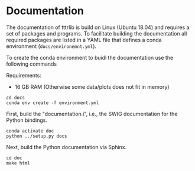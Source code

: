 # Documentation

The documentation of tttrlib is build on Linux (Ubuntu 18.04) and requires a set of 
packages and programs. To facilitate building the documentation all required packages 
are listed in a YAML file that defines a conda environment (`docs/environemnt.yml`).

To create the conda environment to buidl the documentation use the 
following commands 

Requirements:
  * 16 GB RAM (Otherwise some data/plots does not fit in memory)

```commandline
cd docs
conda env create -f environment.yml
```

First, build the "documentation.i", i.e., the SWIG documentation for the
Python bindings.
```commandline
conda activate doc
python ../setup.py docs
```

Next, build the Python documentation via Sphinx.

```commandline
cd doc
make html
```

